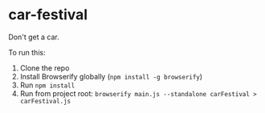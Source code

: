 # car-festival
Don't get a car.

To run this:
1) Clone the repo
2) Install Browserify globally (`npm install -g browserify`)
3) Run `npm install`
4) Run from project root: `browserify main.js --standalone carFestival > carFestival.js`